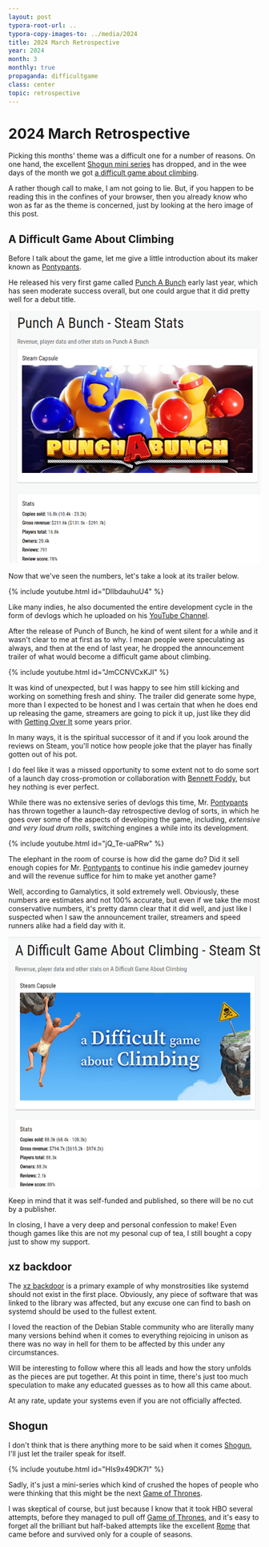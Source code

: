 ```yaml
---
layout: post
typora-root-url: ..
typora-copy-images-to: ../media/2024
title: 2024 March Retrospective
year: 2024
month: 3
monthly: true
propaganda: difficultgame
class: center
topic: retrospective
---
```


# 2024 March Retrospective

Picking this months' theme was a difficult one for a number of reasons. On one hand, the excellent [Shogun mini series][shogun] has dropped, and in the wee days of the month we got [a difficult game about climbing][difficultgame].

A rather though call to make, I am not going to lie. But, if you happen to be reading this in the confines of your browser, then you already know who won as far as the theme is concerned, just by looking at the hero image of this post.

## A Difficult Game About Climbing

Before I talk about the game, let me give a little introduction about its maker known as [Pontypants][pontypants].

He released his very first game called [Punch A Bunch][punchabunch] early last year, which has seen moderate success overall, but one could argue that it did pretty well for a debut title.

![bubgamalytic](/media/2024/bubgamalytic.png)

Now that we've seen the numbers, let's take a look at its trailer below.

{% include youtube.html id="DlIbdauhuU4" %}

Like many indies, he also documented the entire development cycle in the form of devlogs which he uploaded on his [YouTube Channel][pontypantsyoutube].

After the release of Punch of Bunch, he kind of went silent for a while and it wasn't clear to me at first as to why. I mean people were speculating as always, and then at the end of last year, he dropped the announcement trailer of what would become a difficult game about climbing.

{% include youtube.html id="JmCCNVCxKJI" %}

It was kind of unexpected, but I was happy to see him still kicking and working on something fresh and shiny. The trailer did generate some hype, more than I expected to be honest and I was certain that when he does end up releasing the game, streamers are going to pick it up, just like they did with [Getting Over It][gettingoverit] some years prior.

In many ways, it is the spiritual successor of it and if you look around the reviews on Steam, you'll notice how people joke that the player has finally gotten out of his pot.

I do feel like it was a missed opportunity to some extent not to do some sort of a launch day cross-promotion or collaboration with [Bennett Foddy][bfoddy], but hey nothing is ever perfect.

While there was no extensive series of devlogs this time, Mr. [Pontypants][pontypants] has thrown together a launch-day retrospective devlog of sorts, in which he goes over some of the aspects of developing the game, including, *extensive and very loud drum rolls*, switching engines a while into its development.

{% include youtube.html id="jQ_Te-uaPRw" %}

The elephant in the room of course is how did the game do? Did it sell enough copies for Mr. [Pontypants][pontypants] to continue his indie gamedev journey and will the revenue suffice for him to make yet another game?

Well, according to Gamalytics, it sold extremely well. Obviously, these numbers are estimates and not 100% accurate, but even if we take the most conservative numbers, it's pretty damn clear that it did well, and just like I suspected when I saw the announcement trailer, streamers and speed runners alike had a field day with it.

![adgacgamalytic](/media/2024/adgacgamalytic.png)

Keep in mind that it was self-funded and published, so there will be no cut by a publisher.

In closing, I have a very deep and personal confession to make! Even though games like this are not my pesonal cup of tea, I still bought a copy just to show my support.

## xz backdoor

The [xz backdoor][xzbackdoor] is a primary example of why monstrosities like systemd should not exist in the first place. Obviously, any piece of software that was linked to the library was affected, but any excuse one can find to bash on systemd should be used to the fullest extent.

I loved the reaction of the Debian Stable community who are literally many many versions behind when it comes to everything rejoicing in unison as there was no way in hell for them to be affected by this under any circumstances.

Will be interesting to follow where this all leads and how the story unfolds as the pieces are put together. At this point in time, there's just too much speculation to make any educated guesses as to how all this came about.

At any rate, update your systems even if you are not officially affected.

## Shogun

I don't think that is there anything more to be said when it comes [Shogun][shogun], I'll just let the trailer speak for itself.

{% include youtube.html id="HIs9x49DK7I" %}

Sadly, it's just a mini-series which kind of crushed the hopes of people who were thinking that this might be the next [Game of Thrones][got].

I was skeptical of course, but just because I know that it took HBO several attempts, before they managed to pull off [Game of Thrones][got], and it's easy to forget all the brilliant but half-baked attempts like the excellent [Rome][rome] that came before and survived only for a couple of seasons.

[shogun]: https://en.wikipedia.org/wiki/Sh%C5%8Dgun_(2024_miniseries)
[difficultgame]: https://store.steampowered.com/app/2497920/A_Difficult_Game_About_Climbing/
[pontypants]: https://twitter.com/pontypants
[got]: https://en.wikipedia.org/wiki/Game_of_Thrones
[rome]: https://en.wikipedia.org/wiki/Rome_(TV_series)
[xzbackdoor]: https://www.openwall.com/lists/oss-security/2024/03/29/4
[punchabunch]: https://store.steampowered.com/app/1512590/Punch_A_Bunch/
[pontypantsyoutube]: https://www.youtube.com/@Pontypants
[gettingoverit]: https://store.steampowered.com/app/240720/Getting_Over_It_with_Bennett_Foddy/
[bfoddy]: https://en.wikipedia.org/wiki/Bennett_Foddy
